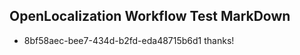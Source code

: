 ## OpenLocalization Workflow Test MarkDown
* 8bf58aec-bee7-434d-b2fd-eda48715b6d1 thanks!

<!--HONumber=Jul16_HO2-->


